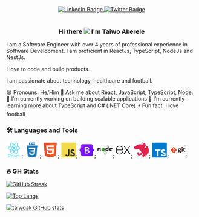 
<div align="center" id="badges">
  <a href="https://www.linkedin.com/in/taiwo-akerele-7901b4162/">
    <img src="https://img.shields.io/badge/LinkedIn-blue?style=for-the-badge&logo=linkedin&logoColor=white" alt="LinkedIn Badge"/>
  </a>
  <a href="(https://twitter.com/td_akerele)">
    <img src="https://img.shields.io/badge/Twitter-blue?style=for-the-badge&logo=twitter&logoColor=white" alt="Twitter Badge"/>
  </a>
</div>

<div align="center">
    <img src="https://komarev.com/ghpvc/?username=taiwoak&style=flat-square&color=blue" alt=""/>
</div>

<h3 align="center">Hi there <img src="https://media.giphy.com/media/hvRJCLFzcasrR4ia7z/giphy.gif" width="30px"/>  I'm Taiwo Akerele </h3>

I am a Software Engineer with over 4 years of professional experience in Software Development. I am proficient in ReactJs, TypeScript, NodeJs and NestJs.

I love to code and build products.

I am passionate about technology, healthcare and football.

😄 Pronouns: He/Him
💬 Ask me about React, JavaScript, TypeScript, Node.
🔭 I’m currently working on building scalable applications
🌱 I’m currently learning more about TypeScript and C# (.NET Core) 
⚡ Fun fact: I love football

### :hammer_and_wrench: Languages and Tools


<div>
  <img src="https://github.com/devicons/devicon/blob/master/icons/react/react-original-wordmark.svg" title="React" alt="React" width="40" height="40"/>;
  <img src="https://github.com/devicons/devicon/blob/master/icons/css3/css3-plain-wordmark.svg"  title="CSS3" alt="CSS" width="40" height="40"/>;
  <img src="https://github.com/devicons/devicon/blob/master/icons/html5/html5-original.svg" title="HTML5" alt="HTML" width="40" height="40"/>;
  <img src="https://github.com/devicons/devicon/blob/master/icons/javascript/javascript-original.svg" title="JavaScript" alt="JavaScript" width="40" height="40"/>;
  <img src="https://github.com/devicons/devicon/blob/master/icons/bootstrap/bootstrap-original.svg" title="Bootstrap" **alt="Bootstrap" width="40" height="40"/>;
  <img src="https://github.com/devicons/devicon/blob/master/icons/nodejs/nodejs-original-wordmark.svg" title="NodeJS" alt="NodeJS" width="40" height="40"/>;
  <img src="https://github.com/devicons/devicon/blob/master/icons/express/express-original.svg" title="Express" alt="Express" width="40" height="40"/>;
  <img src="https://github.com/devicons/devicon/blob/master/icons/nestjs/nestjs-original.svg" title="NestJS"  alt="NestJS" width="40" height="40"/>;
  <img src="https://github.com/devicons/devicon/blob/master/icons/typescript/typescript-original.svg" title="TypeScript" **alt="TypeScript" width="40" height="40"/>;
  <img src="https://github.com/devicons/devicon/blob/master/icons/git/git-original-wordmark.svg" title="Git" **alt="Git" width="40" height="40"/>;
</div>

### :fire: GH Stats
[![GitHub Streak](http://github-readme-streak-stats.herokuapp.com?user=taiwoak&theme=dark&background=000000)](https://git.io/streak-stats)

[![Top Langs](https://github-readme-stats.vercel.app/api/top-langs/?username=taiwoak&layout=compact&theme=vision-friendly-dark)](https://github.com/anuraghazra/github-readme-stats)

[![taiwoak GitHub stats](https://github-readme-stats.vercel.app/api?username=taiwoak&count_private=true&show_icons=true&theme=radical&hide_border=true)](#!)


<!--
**taiwoak/taiwoak** is a ✨ _special_ ✨ repository because its `README.md` (this file) appears on your GitHub profile.

Here are some ideas to get you started:

- 🔭 I’m currently working on ...
- 🌱 I’m currently learning ...
- 👯 I’m looking to collaborate on ...
- 🤔 I’m looking for help with ...
- 💬 Ask me about ...
- 📫 How to reach me: ...
- 😄 Pronouns: ...
- ⚡ Fun fact: ...
-->
